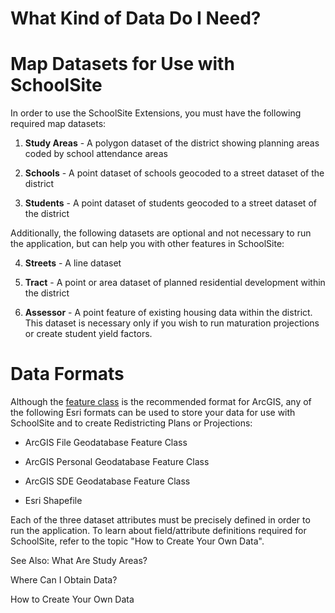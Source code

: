 # What Kind of Data Do I Need?

# Map Datasets for Use with SchoolSite
In order to use the SchoolSite Extensions, you must have the following required map datasets:

 

1. **Study Areas** - A polygon dataset of the district showing planning areas coded by school attendance areas

1. **Schools** - A point dataset of schools geocoded to a street dataset of the district

1. **Students** - A point dataset of students geocoded to a street dataset of the district

 

Additionally, the following datasets are optional and not necessary to run the application, but can help you with other features in SchoolSite:

 

4. **Streets** - A line dataset

5. **Tract** - A point or area dataset of planned residential development within the district

6. **Assessor** - A point feature of existing housing data within the district. This dataset is necessary only if you wish to run maturation projections or create student yield factors.

 

# Data Formats
Although the [feature class](https://desktop.arcgis.com/en/arcmap/latest/manage-data/geodatabases/feature-class-basics.htm) is the recommended format for ArcGIS, any of the following Esri formats can be used to store your data for use with SchoolSite and to create Redistricting Plans or Projections:

 

* ArcGIS File Geodatabase Feature Class

* ArcGIS Personal Geodatabase Feature Class

* ArcGIS SDE Geodatabase Feature Class

* Esri Shapefile

 

Each of the three dataset attributes must be precisely defined in order to run the application.  To learn about field/attribute definitions required for SchoolSite, refer to the topic "How to Create Your Own Data".

See Also:
What Are Study Areas?

Where Can I Obtain Data?

How to Create Your Own Data
